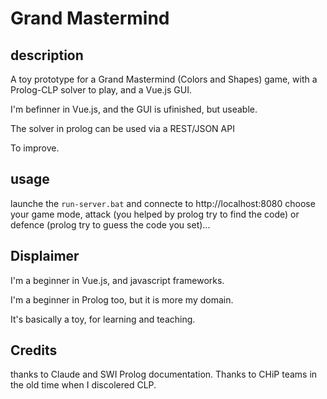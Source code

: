 # Grand Mastermind

## description
A toy prototype for a Grand Mastermind (Colors and Shapes) game, with a Prolog-CLP solver to play, and a Vue.js GUI.

I'm befinner in Vue.js, and the GUI is ufinished, but useable.

The solver in prolog can be used via a REST/JSON API

To improve.

## usage

launche the `run-server.bat` and connecte to http://localhost:8080
choose your game mode, attack (you helped by prolog try to find the code) or defence (prolog try to guess the code you set)...

## Displaimer
I'm a beginner in Vue.js, and javascript frameworks.

I'm a beginner in Prolog too, but it is more my domain.

It's basically a toy, for learning and teaching.

## Credits
thanks to Claude and SWI Prolog documentation.
Thanks to CHiP teams in the old time when I discolered CLP.
